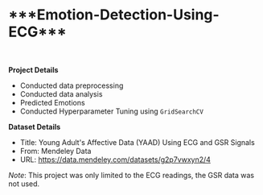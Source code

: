<h1>***Emotion-Detection-Using-ECG***</h1> <br>

__Project Details__
- Conducted data preprocessing
- Conducted data analysis
- Predicted Emotions
- Conducted Hyperparameter Tuning using ```GridSearchCV```

__Dataset Details__
- Title: Young Adult's Affective Data (YAAD) Using ECG and GSR Signals
- From: Mendeley Data
- URL: https://data.mendeley.com/datasets/g2p7vwxyn2/4

*Note*: This project was only limited to the ECG readings, the GSR data was not used.

